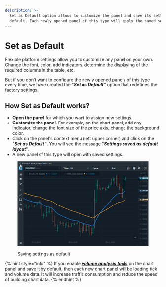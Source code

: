 ```yaml
---
description: >-
  Set as Default option allows to customize the panel and save its settings by
  default. Each newly opened panel of this type will apply the saved settings.
---
```


# Set as Default

Flexible platform settings allow you to customize any panel on your own. Change the font, color, add indicators, determine the displaying of the required columns in the table, etc.

But if you don’t want to configure the newly opened panels of this type every time, we have created the "_**Set as Default**_**"** option that redefines the factory settings.

## How Set as Default works? <a href="#how-set-as-default-works" id="how-set-as-default-works"></a>

* **Open the panel** for which you want to assign new settings.
* **Customize the panel**. For example, on the chart panel, add any indicator, change the font size of the price axis, change the background color.
* Click on the panel's context menu (left upper corner) and click on the "_**Set as Default"**_. You will see the message "_**Settings saved as default layout**_".
* A new panel of this type will open with saved settings.

<figure><img src="../.gitbook/assets/set as default.gif" alt=""><figcaption><p>Saving settings as default</p></figcaption></figure>

{% hint style="info" %}
If you enable [_**volume analysis tools**_](https://help.quantower.com/analytics-panels/chart/volume-analysis-tools) on the chart panel and save it by default, then each new chart panel will be loading tick and volume data. It will increase traffic consumption and reduce the speed of building chart data.
{% endhint %}
